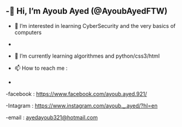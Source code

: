 -👋 Hi, I’m Ayoub Ayed (@AyoubAyedFTW)
- 
- 👀 I’m interested in learning CyberSecurity and the very basics of computers
- 
- 🌱 I’m currently learning algorithmes and python/css3/html

- 📫 How to reach me :
- 
-facebook : https://www.facebook.com/ayoub.ayed.921/

-Intagram : https://www.instagram.com/ayoub._.ayed/?hl=en

-email : ayedayoub321@hotmail.com
